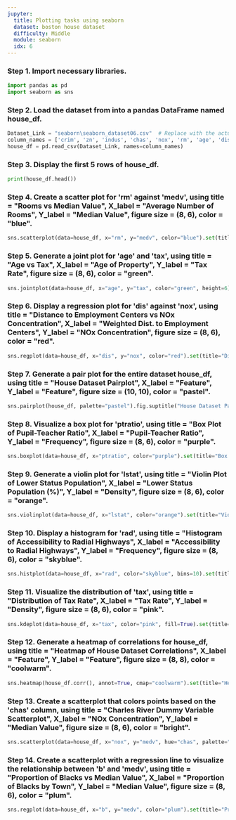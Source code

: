 ```yaml
---
jupyter:
  title: Plotting tasks using seaborn
  dataset: boston house dataset
  difficulty: Middle
  module: seaborn
  idx: 6
---
```


### Step 1. Import necessary libraries.
```python
import pandas as pd
import seaborn as sns
```

### Step 2. Load the dataset from into a pandas DataFrame named house_df.
```python
Dataset_Link = "seaborn\seaborn_dataset06.csv"  # Replace with the actual URL of the dataset
column_names = ['crim', 'zn', 'indus', 'chas', 'nox', 'rm', 'age', 'dis', 'rad', 'tax', 'ptratio', 'b', 'lstat', 'medv']
house_df = pd.read_csv(Dataset_Link, names=column_names)

```

### Step 3. Display the first 5 rows of house_df.
```python
print(house_df.head())

```

### Step 4. Create a scatter plot for 'rm' against 'medv', using title = "Rooms vs Median Value", X_label = "Average Number of Rooms", Y_label = "Median Value", figure size = (8, 6), color = "blue".
```python
sns.scatterplot(data=house_df, x="rm", y="medv", color="blue").set(title="Rooms vs Median Value", xlabel="Average Number of Rooms", ylabel="Median Value")

```

### Step 5. Generate a joint plot for 'age' and 'tax', using title = "Age vs Tax", X_label = "Age of Property", Y_label = "Tax Rate", figure size = (8, 6), color = "green".
```python
sns.jointplot(data=house_df, x="age", y="tax", color="green", height=6).set_axis_labels("Age of Property", "Tax Rate").fig.suptitle("Age vs Tax")

```

### Step 6. Display a regression plot for 'dis' against 'nox', using title = "Distance to Employment Centers vs NOx Concentration", X_label = "Weighted Dist. to Employment Centers", Y_label = "NOx Concentration", figure size = (8, 6), color = "red".
```python
sns.regplot(data=house_df, x="dis", y="nox", color="red").set(title="Distance to Employment Centers vs NOx Concentration", xlabel="Weighted Dist. to Employment Centers", ylabel="NOx Concentration")

```

### Step 7. Generate a pair plot for the entire dataset house_df, using title = "House Dataset Pairplot", X_label = "Feature", Y_label = "Feature", figure size = (10, 10), color = "pastel".

```python
sns.pairplot(house_df, palette="pastel").fig.suptitle("House Dataset Pairplot")

```

### Step 8. Visualize a box plot for 'ptratio', using title = "Box Plot of Pupil-Teacher Ratio", X_label = "Pupil-Teacher Ratio", Y_label = "Frequency", figure size = (8, 6), color = "purple".
```python
sns.boxplot(data=house_df, x="ptratio", color="purple").set(title="Box Plot of Pupil-Teacher Ratio", xlabel="Pupil-Teacher Ratio", ylabel="Frequency")

```

### Step 9. Generate a violin plot for 'lstat', using title = "Violin Plot of Lower Status Population", X_label = "Lower Status Population (%)", Y_label = "Density", figure size = (8, 6), color = "orange".
```python
sns.violinplot(data=house_df, x="lstat", color="orange").set(title="Violin Plot of Lower Status Population", xlabel="Lower Status Population (%)", ylabel="Density")

```

### Step 10. Display a histogram for 'rad', using title = "Histogram of Accessibility to Radial Highways", X_label = "Accessibility to Radial Highways", Y_label = "Frequency", figure size = (8, 6), color = "skyblue".
```python
sns.histplot(data=house_df, x="rad", color="skyblue", bins=10).set(title="Histogram of Accessibility to Radial Highways", xlabel="Accessibility to Radial Highways", ylabel="Frequency")

```

### Step 11. Visualize the distribution of 'tax', using title = "Distribution of Tax Rate", X_label = "Tax Rate", Y_label = "Density", figure size = (8, 6), color = "pink".
```python
sns.kdeplot(data=house_df, x="tax", color="pink", fill=True).set(title="Distribution of Tax Rate", xlabel="Tax Rate", ylabel="Density")

```

### Step 12. Generate a heatmap of correlations for house_df, using title = "Heatmap of House Dataset Correlations", X_label = "Feature", Y_label = "Feature", figure size = (8, 8), color = "coolwarm".
```python
sns.heatmap(house_df.corr(), annot=True, cmap="coolwarm").set(title="Heatmap of House Dataset Correlations")

```

### Step 13. Create a scatterplot that colors points based on the 'chas' column, using title = "Charles River Dummy Variable Scatterplot", X_label = "NOx Concentration", Y_label = "Median Value", figure size = (8, 6), color = "bright".
```python
sns.scatterplot(data=house_df, x="nox", y="medv", hue="chas", palette="bright").set(title="Charles River Dummy Variable Scatterplot", xlabel="NOx Concentration", ylabel="Median Value")

```

### Step 14. Create a scatterplot with a regression line to visualize the relationship between 'b' and 'medv', using title = "Proportion of Blacks vs Median Value", X_label = "Proportion of Blacks by Town", Y_label = "Median Value", figure size = (8, 6), color = "plum".
```python
sns.regplot(data=house_df, x="b", y="medv", color="plum").set(title="Proportion of Blacks vs Median Value", xlabel="Proportion of Blacks by Town", ylabel="Median Value")

```